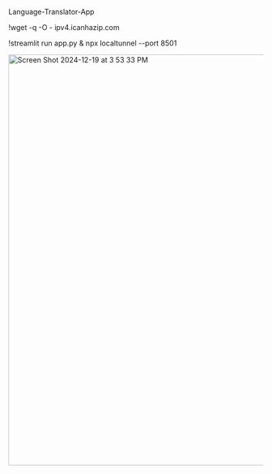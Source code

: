Language-Translator-App

!wget -q -O - ipv4.icanhazip.com


!streamlit run app.py & npx localtunnel --port 8501


<img width="810" alt="Screen Shot 2024-12-19 at 3 53 33 PM" src="https://github.com/user-attachments/assets/686387f1-de11-410a-ba39-52375a52b5b1" />
